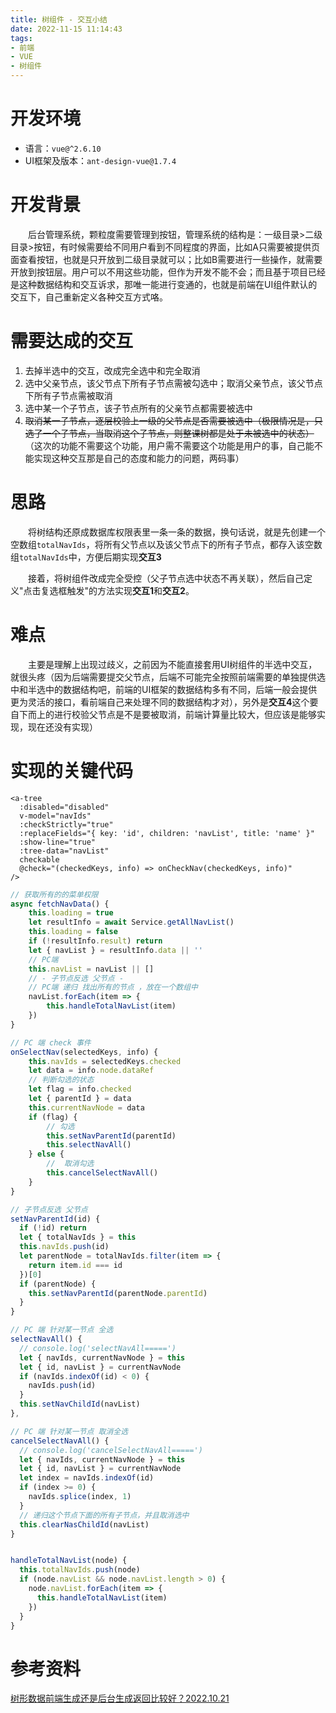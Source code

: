 ```yaml
---
title: 树组件 - 交互小结
date: 2022-11-15 11:14:43
tags: 
- 前端
- VUE
- 树组件
---
```


# 开发环境
- 语言：```vue@^2.6.10```
- UI框架及版本：```ant-design-vue@1.7.4```

# 开发背景
&emsp;&emsp;后台管理系统，颗粒度需要管理到按钮，管理系统的结构是：一级目录>二级目录>按钮，有时候需要给不同用户看到不同程度的界面，比如A只需要被提供页面查看按钮，也就是只开放到二级目录就可以；比如B需要进行一些操作，就需要开放到按钮层。用户可以不用这些功能，但作为开发不能不会；而且基于项目已经是这种数据结构和交互诉求，那唯一能进行变通的，也就是前端在UI组件默认的交互下，自己重新定义各种交互方式咯。
<!-- more -->

# 需要达成的交互
1. 去掉半选中的交互，改成完全选中和完全取消
2. 选中父亲节点，该父节点下所有子节点需被勾选中；取消父亲节点，该父节点下所有子节点需被取消
3. 选中某一个子节点，该子节点所有的父亲节点都需要被选中
4. ~~取消某一子节点，逐层校验上一级的父节点是否需要被选中（极限情况是，只选了一个子节点，当取消这个子节点，则整课树都是处于未被选中的状态）~~（这次的功能不需要这个功能，用户需不需要这个功能是用户的事，自己能不能实现这种交互那是自己的态度和能力的问题，两码事）

# 思路
&emsp;&emsp;将树结构还原成数据库权限表里一条一条的数据，换句话说，就是先创建一个空数组`totalNavIds`，将所有父节点以及该父节点下的所有子节点，都存入该空数组`totalNavIds`中，方便后期实现**交互3**

&emsp;&emsp;接着，将树组件改成完全受控（父子节点选中状态不再关联），然后自己定义"点击复选框触发"的方法实现**交互1**和**交互2**。

# 难点
&emsp;&emsp;主要是理解上出现过歧义，之前因为不能直接套用UI树组件的半选中交互，就很头疼（因为后端需要提交父节点，后端不可能完全按照前端需要的单独提供选中和半选中的数据结构吧，前端的UI框架的数据结构多有不同，后端一般会提供更为灵活的接口，看前端自己来处理不同的数据结构才对），另外是**交互4**这个要自下而上的进行校验父节点是不是要被取消，前端计算量比较大，但应该是能够实现，现在还没有实现）

# 实现的关键代码

```vue
<a-tree
  :disabled="disabled"
  v-model="navIds"
  :checkStrictly="true"
  :replaceFields="{ key: 'id', children: 'navList', title: 'name' }"
  :show-line="true"
  :tree-data="navList"
  checkable
  @check="(checkedKeys, info) => onCheckNav(checkedKeys, info)"
/>

```
```javascript
// 获取所有的的菜单权限
async fetchNavData() {
    this.loading = true
    let resultInfo = await Service.getAllNavList()
    this.loading = false
    if (!resultInfo.result) return
    let { navList } = resultInfo.data || ''
    // PC端 
    this.navList = navList || [] 
    // - 子节点反选 父节点 -
    // PC端 递归 找出所有的节点 ，放在一个数组中
    navList.forEach(item => {
        this.handleTotalNavList(item)
    })
}
```

```javascript
// PC 端 check 事件
onSelectNav(selectedKeys, info) {
    this.navIds = selectedKeys.checked
    let data = info.node.dataRef
    // 判断勾选的状态
    let flag = info.checked
    let { parentId } = data
    this.currentNavNode = data
    if (flag) {
        // 勾选
        this.setNavParentId(parentId)
        this.selectNavAll()
    } else {
        //  取消勾选
        this.cancelSelectNavAll()
    }
}
```

```javascript
// 子节点反选 父节点
setNavParentId(id) {
  if (!id) return
  let { totalNavIds } = this
  this.navIds.push(id)
  let parentNode = totalNavIds.filter(item => {
    return item.id === id
  })[0]
  if (parentNode) {
    this.setNavParentId(parentNode.parentId)
  }
}
```

```javascript
// PC 端 针对某一节点 全选
selectNavAll() {
  // console.log('selectNavAll=====')
  let { navIds, currentNavNode } = this
  let { id, navList } = currentNavNode
  if (navIds.indexOf(id) < 0) {
    navIds.push(id)
  }
  this.setNavChildId(navList)
},
```

```javascript
// PC 端 针对某一节点 取消全选
cancelSelectNavAll() {
  // console.log('cancelSelectNavAll=====')
  let { navIds, currentNavNode } = this
  let { id, navList } = currentNavNode
  let index = navIds.indexOf(id)
  if (index >= 0) {
    navIds.splice(index, 1)
  }
  // 递归这个节点下面的所有子节点，并且取消选中
  this.clearNasChildId(navList)
}
```

```javascript

handleTotalNavList(node) {
  this.totalNavIds.push(node)
  if (node.navList && node.navList.length > 0) {
    node.navList.forEach(item => {
      this.handleTotalNavList(item)
    })
  }
}
```

# 参考资料
[树形数据前端生成还是后台生成返回比较好？2022.10.21](https://segmentfault.com/q/1010000042668822?sort=newest)